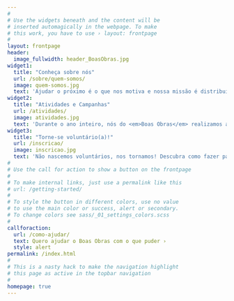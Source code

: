 ```yaml
---
#
# Use the widgets beneath and the content will be
# inserted automagically in the webpage. To make
# this work, you have to use › layout: frontpage
#
layout: frontpage
header:
  image_fullwidth: header_BoasObras.jpg
widget1:
  title: "Conheça sobre nós"
  url: /sobre/quem-somos/
  image: quem-somos.jpg
  text: 'Ajudar o próximo é o que nos motiva e nossa missão é distribuir subsídios e amor para a comunidade de Campinas. Venha conhecer mais sobre a gente 😃'
widget2:
  title: "Atividades e Campanhas"
  url: /atividades/
  image: atividades.jpg
  text: 'Durante o ano inteiro, nós do <em>Boas Obras</em> realizamos atividades e campanhas de arrecadação. Quer conhecê-las ou nos sugerir novas ideas?'
widget3:
  title: "Torne-se voluntário(a)!"
  url: /inscricao/
  image: inscricao.jpg
  text: 'Não nascemos voluntários, nos tornamos! Descubra como fazer parte do nosso grupo e faça <em>Boas Obras</em> conosco 💛💚💙💜💕'
#
# Use the call for action to show a button on the frontpage
#
# To make internal links, just use a permalink like this
# url: /getting-started/
#
# To style the button in different colors, use no value
# to use the main color or success, alert or secondary.
# To change colors see sass/_01_settings_colors.scss
#
callforaction:
  url: /como-ajudar/
  text: Quero ajudar o Boas Obras com o que puder ›
  style: alert
permalink: /index.html
#
# This is a nasty hack to make the navigation highlight
# this page as active in the topbar navigation
#
homepage: true
---
```


